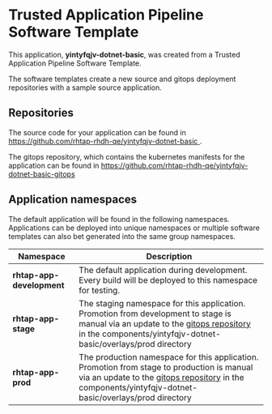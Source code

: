 # Trusted Application Pipeline Software Template

This application, **yintyfqjv-dotnet-basic**, was created from a Trusted Application Pipeline Software Template.

The software templates create a new source and gitops deployment repositories with a sample source application. 

## Repositories

The source code for your application can be found in [https://github.com/rhtap-rhdh-qe/yintyfqjv-dotnet-basic ](https://github.com/rhtap-rhdh-qe/yintyfqjv-dotnet-basic ).
 
The gitops repository, which contains the kubernetes manifests for the application can be found in 
[https://github.com/rhtap-rhdh-qe/yintyfqjv-dotnet-basic-gitops ](https://github.com/rhtap-rhdh-qe/yintyfqjv-dotnet-basic-gitops ) 

## Application namespaces 

The default application will be found in the following namespaces. Applications can be deployed into unique namespaces or multiple software templates can also bet generated into the same group namespaces.  

|  Namespace   |  Description   |  
| -------- | -------- |   
| **rhtap-app-development** | The default application during development. Every build will be deployed to this namespace for testing. | 
| **rhtap-app-stage** | The staging namespace for this application. Promotion from development to stage is manual via an update to the [gitops repository](https://github.com/rhtap-rhdh-qe/yintyfqjv-dotnet-basic-gitops ) in the components/yintyfqjv-dotnet-basic/overlays/prod directory |  
| **rhtap-app-prod** | The production namespace for this application. Promotion from stage to production is manual via an update to the [gitops repository](https://github.com/rhtap-rhdh-qe/yintyfqjv-dotnet-basic-gitops ) in the components/yintyfqjv-dotnet-basic/overlays/prod directory | 
